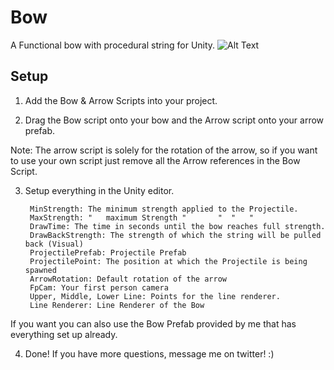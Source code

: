 
# Bow

A Functional bow with procedural string for Unity.
![Alt Text](https://media.giphy.com/media/yRQE5hyZBTP5ntobNh/giphy-downsized-large.gif)


## Setup
1. Add the Bow & Arrow Scripts into your project.

2. Drag the Bow script onto your bow and the Arrow script onto your arrow prefab. 


Note: The arrow script is solely for the rotation of the arrow, so if you want to use your own script just remove all the Arrow references in the Bow Script.

3. Setup everything in the Unity editor.

        MinStrength: The minimum strength applied to the Projectile.
        MaxStrength: "   maximum Strength "       "  "   "
        DrawTime: The time in seconds until the bow reaches full strength.
        DrawBackStrength: The strength of which the string will be pulled back (Visual)
        ProjectilePrefab: Projectile Prefab
        ProjectilePoint: The position at which the Projectile is being spawned
        ArrowRotation: Default rotation of the arrow
        FpCam: Your first person camera
        Upper, Middle, Lower Line: Points for the line renderer.
        Line Renderer: Line Renderer of the Bow

If you want you can also use the Bow Prefab provided by me that has everything set up already.

4. Done! If you have more questions, message me on twitter! :)

